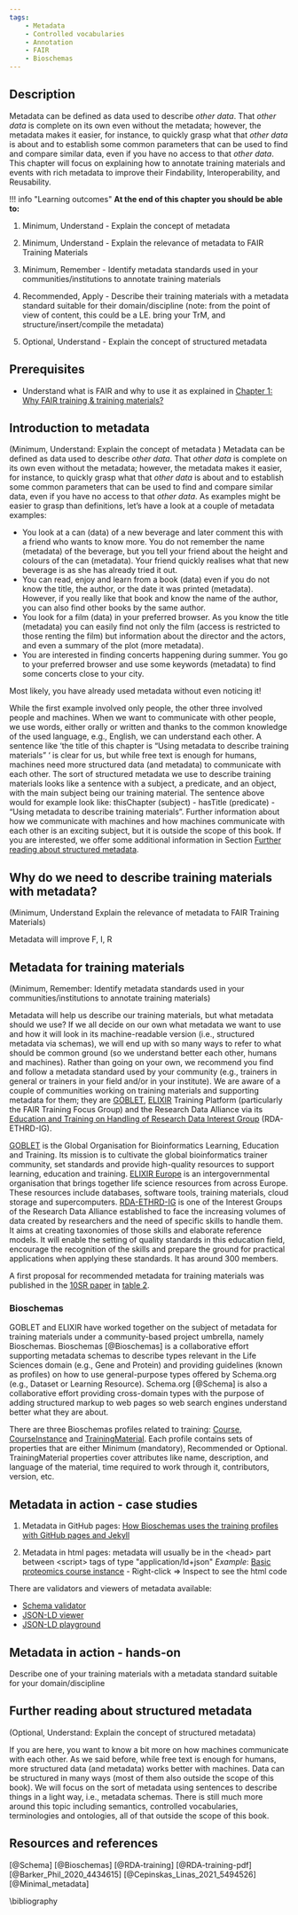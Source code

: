 ```yaml
---
tags:
    - Metadata
    - Controlled vocabularies
    - Annotation
    - FAIR
    - Bioschemas
---
```


## Description
Metadata can be defined as data used to describe _other data_. That _other data_ is complete on its own even without the metadata; however, the metadata makes it easier, for instance, to quickly grasp what that _other data_ is about and to establish some common parameters that can be used to find and compare similar data, even if you have no access to that _other data_. This chapter will focus on explaining how to annotate training materials and events with rich metadata to improve their Findability, Interoperability, and Reusability.

!!! info "Learning outcomes"
    **At the end of this chapter you should be able to:**

1. Minimum, Understand - Explain the concept of metadata 

2. Minimum, Understand - Explain the relevance of metadata to FAIR Training Materials

3. Minimum, Remember - Identify metadata standards used in your communities/institutions to annotate training materials

4. Recommended, Apply - Describe their training materials with a metadata standard suitable for their domain/discipline (note: from the point of view of content, this could be a LE. bring your TrM, and structure/insert/compile the metadata)

5. Optional, Understand - Explain the concept of structured metadata

## Prerequisites
* Understand what is FAIR and why to use it as explained in [Chapter 1: Why FAIR training & training materials?](https://elixir-fair-training.github.io/FAIR-training-handbook/chapters/chapter_01/)

## Introduction to metadata
(Minimum, Understand: Explain the concept of metadata )
Metadata can be defined as data used to describe *other data*. That *other data* is complete on its own even without the metadata; however, the metadata makes it easier, for instance, to quickly grasp what that *other data* is about and to establish some common parameters that can be used to find and compare similar data, even if you have no access to that *other data*. As examples might be easier to grasp than definitions, let’s have a look at a couple of metadata examples:

* You look at a can (data) of a new beverage and later comment this with a friend who wants to know more. You do not remember the name (metadata) of the beverage, but you tell your friend about the height and colours of the can (metadata). Your friend quickly realises what that new beverage is as she has already tried it out.
* You can read, enjoy and learn from a book (data) even if you do not know the title, the author, or the date it was printed (metadata). However, if you really like that book and know the name of the author, you can also find other books by the same author.
* You look for a film (data) in your preferred browser. As you know the title (metadata) you can easily find not only the film (access is restricted to those renting the film) but information about the director and the actors, and even a summary of the plot (more metadata).
* You are interested in finding concerts happening during summer. You go to your preferred browser and use some keywords (metadata) to find some concerts close to your city.

Most likely, you have already used metadata without even noticing it!

While the first example involved only people, the other three involved people and machines. When we want to communicate with other people, we use words, either orally or written and thanks to the common knowledge of the used language, e.g., English, we can understand each other. A sentence like ‘the title of this chapter is “Using metadata to describe training materials” ‘ is clear for us, but while free text is enough for humans, machines need more structured data (and metadata) to communicate with each other. The sort of structured metadata we use to describe training materials looks like a sentence with a subject, a predicate, and an object, with the main subject being our training material. The sentence above would for example look like: thisChapter (subject) - hasTitle (predicate) - “Using metadata to describe training materials”. Further information about how we communicate with machines and how machines communicate with each other is an exciting subject, but it is outside the scope of this book. If you are interested, we offer some additional information in Section [Further reading about structured metadata](#FR).

## Why do we need to describe training materials with metadata?
(Minimum, Understand Explain the relevance of metadata to FAIR Training Materials)

Metadata will improve F, I, R
## Metadata for training materials
(Minimum, Remember: Identify metadata standards used in your communities/institutions to annotate training materials)

Metadata will help us describe our training materials, but what metadata should we use? If we all decide on our own what metadata we want to use and how it will look in its machine-readable version (i.e., structured metadata via schemas), we will end up with so many ways to refer to what should be common ground (so we understand better each other, humans and machines). Rather than going on your own, we recommend you find and follow a metadata standard used by your community (e.g., trainers in general or trainers in your field and/or in your institute). We are aware of a couple of communities working on training materials and supporting metadata for them; they are [GOBLET](https://www.mygoblet.org/), [ELIXIR](https://elixir-europe.org) Training Platform (particularly the FAIR Training Focus Group) and the Research Data Alliance via its [Education and Training on Handling of Research Data Interest Group](https://www.rd-alliance.org/groups/education-and-training-handling-research-data.html) (RDA-ETHRD-IG).

[GOBLET](https://www.mygoblet.org/) is the Global Organisation for Bioinformatics Learning, Education and Training. Its mission is to cultivate the global bioinformatics trainer community, set standards and provide high-quality resources to support learning, education and training. [ELIXIR Europe](https://elixir-europe.org) is an intergovernmental organisation that brings together life science resources from across Europe. These resources include databases, software tools, training materials, cloud storage and supercomputers. [RDA-ETHRD-IG](https://www.rd-alliance.org/groups/education-and-training-handling-research-data.html) is one of the Interest Groups of the Research Data Alliance established to face the increasing volumes of data created by researchers and the need of specific skills to handle them. It aims at creating taxonomies of those skills and elaborate reference models. It will enable the setting of quality standards in this education field, encourage the recognition of the skills and prepare the ground for practical applications when applying these standards. It has around 300 members.

A first proposal for recommended metadata for training materials was published in the [10SR paper](https://journals.plos.org/ploscompbiol/article?id=10.1371/journal.pcbi.1007854#sec003) in [table 2](https://doi.org/10.1371/journal.pcbi.1007854.t002).

### Bioschemas

GOBLET and ELIXIR have worked together on the subject of metadata for training materials under a community-based project umbrella, namely Bioschemas. Bioschemas [@Bioschemas] is a collaborative effort supporting metadata schemas to describe types relevant in the Life Sciences domain (e.g., Gene and Protein) and providing guidelines (known as profiles) on how to use general-purpose types offered by Schema.org (e.g., Dataset or Learning Resource). Schema.org [@Schema] is also a collaborative effort providing cross-domain types with the purpose of adding structured markup to web pages so web search engines understand better what they are about.

There are three Bioschemas profiles related to training: [Course](https://bioschemas.org/profiles/Course/1.0-RELEASE), [CourseInstance](https://bioschemas.org/profiles/CourseInstance/1.0-RELEASE) and [TrainingMaterial](https://bioschemas.org/profiles/TrainingMaterial/1.0-RELEASE). Each profile contains sets of properties that are either Minimum (mandatory), Recommended or Optional. TrainingMaterial properties cover attributes like name, description, and language of the material, time required to work through it, contributors, version, etc.

## Metadata in action - case studies

1. Metadata in GitHub pages: [How Bioschemas uses the training profiles with GitHub pages and Jekyll](https://bioschemas.org/tutorials/community/training)

2. Metadata in html pages: metadata will usually be in the \<head\> part between \<script\> tags of type "application/ld+json"
*Example*: [Basic proteomics course instance](https://training.vib.be/all-trainings/basic-proteomics-0) - Right-click => Inspect to see the html code


There are validators and viewers of metadata available:

* [Schema validator](https://validator.schema.org)
* [JSON-LD viewer](http://jsonviewer.stack.hu)
* [JSON-LD playground](https://json-ld.org/playground/)

## Metadata in action - hands-on
Describe one of your training materials with a metadata standard suitable for your domain/discipline

## <a id="FR"></a> Further reading about structured metadata
(Optional, Understand: Explain the concept of structured metadata)

If you are here, you want to know a bit more on how machines communicate with each other. As we said before, while free text is enough for humans, more structured data (and metadata) works better with machines. Data can be structured in many ways (most of them also outside the scope of this book). We will focus on the sort of metadata using sentences to describe things in a light way, i.e., metadata schemas. There is still much more around this topic including semantics, controlled vocabularies, terminologies and ontologies, all of that outside the scope of this book.
## Resources and references

[@Schema]
[@Bioschemas]
[@RDA-training]
[@RDA-training-pdf]
[@Barker_Phil_2020_4434615]
[@Cepinskas_Linas_2021_5494526]
[@Minimal_metadata]

\bibliography

